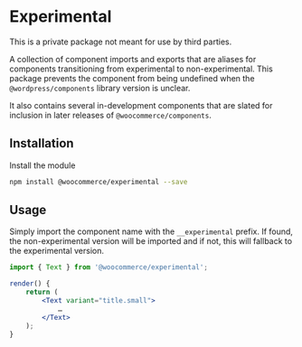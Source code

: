 # Experimental

This is a private package not meant for use by third parties.

A collection of component imports and exports that are aliases for components transitioning from experimental to non-experimental. This package prevents the component from being undefined when the `@wordpress/components` library version is unclear.

It also contains several in-development components that are slated for inclusion in later releases of `@woocommerce/components`.

## Installation

Install the module

```bash
npm install @woocommerce/experimental --save
```

## Usage

Simply import the component name with the `__experimental` prefix. If found, the non-experimental version will be imported and if not, this will fallback to the experimental version.

```jsx
import { Text } from '@woocommerce/experimental';

render() {
	return (
		<Text variant="title.small">
			…
		</Text>
	);
}
```
